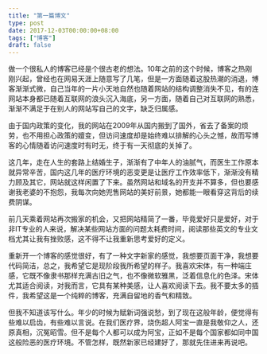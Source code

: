 ```yaml
---
title: "第一篇博文"
type: post
date: 2017-12-03T00:00:00+08:00
tags: ["博客"]
draft: false
---
```


做一个很私人的博客已经是个很古老的想法。10年之前的这个时候，博客之热刚刚兴起，曾经也在网易天涯上随意写了几笔，但是一方面随着这股热潮的消退，博客渐渐式微，自己当年的一片小天地自然也随着网站的结构调整消失不见，有的连网站本身都已随着互联网的浪头沉入海底，另一方面，随着自己对互联网的熟悉，渐渐不满足于在别人的网站写自己的文字，缺乏归属感。

由于国内政策的变化，我的网站在2009年从国内搬到了国外，省去了备案的烦劳，也不用担心政策的嬗变，但访问速度却是始终难以排解的心头之憾，故而写博客的心情随着访问速度时有时无，终于有一天彻底的关掉了。

这几年，走在人生的套路上结婚生子，渐渐有了中年人的油腻气，而医生工作原本就异常辛苦，国内这几年的医疗环境的恶变更是让医疗工作效率低下，渐渐没有精力顾及其它，网站就这样闲置了下来。虽然网站和域名的开支并不算多，但也要感谢我老婆的不抱怨，我每次向她兜售网站的美好前景，她都能一眼看穿这背后的续费阴谋。

前几天乘着网站再次搬家的机会，又把网站精简了一番，毕竟爱好只是爱好，对于非IT专业的人来说，解决某些网站方面的问题太耗费时间，阅读那些英文的专业文档尤其让我有挫败感，这不得不让我重新思考爱好的定义。

重新开一个博客的感觉很好，有了一种文字新家的感觉，我想要页面干净，我想要代码简洁，总之，我希望它是现阶段我所希望的样子。我喜欢宋体，有一种端庄感，它既不像隶书那样充满古旧之气，也不像微软雅黑，泛着信息化的色泽。宋体尤其适合阅读，对我而言，它具有某种美感，让人喜欢阅读下去。我不要太多的插件，我希望这是一个纯粹的博客，充满自留地的香气和精致。

但我不知道该写什么。年少的时候为赋新词强说愁，到了现在这般年龄，便觉得有些难以启齿，有些难以言说。在我们医疗界，烧伤超人阿宝一直是我敬仰之人，还原真相，沉冤昭雪。但不是每个人都可以成为阿宝，正如不是每个国家都如同中国这般险恶的医疗环境。不管怎样，既然新家已经建好了，那就先住进来再说吧。